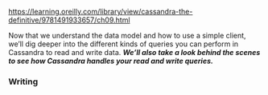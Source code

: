 https://learning.oreilly.com/library/view/cassandra-the-definitive/9781491933657/ch09.html

Now that we understand the data model and how to use a simple client, we’ll dig deeper into the different kinds of queries you can perform in Cassandra to read and write data. ***We’ll also take a look behind the scenes to see how Cassandra handles your read and write queries.***

### Writing




